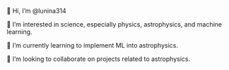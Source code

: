👋 Hi, I’m @lunina314

👀 I’m interested in science, especially physics, astrophysics, and machine learning.

🌱 I’m currently learning to implement ML into astrophysics.

💞️ I’m looking to collaborate on projects related to astrophysics.

